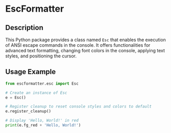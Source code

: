# EscFormatter

## Description

This Python package provides a class named `Esc` that enables the execution of ANSI escape commands in the console. It offers functionalities for advanced text formatting, changing font colors in the console, applying text styles, and positioning the cursor.

## Usage Example

```python
from escformatter.esc import Esc

# Create an instance of Esc
e = Esc()

# Register cleanup to reset console styles and colors to default
e.register_cleanup()

# Display 'Hello, World!' in red
print(e.fg_red + 'Hello, World!')
